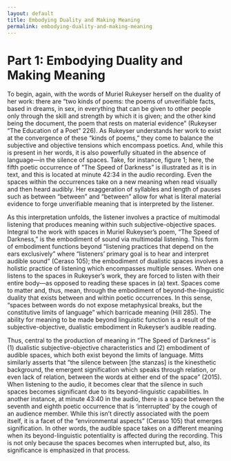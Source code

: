 ```yaml
---
layout: default
title: Embodying Duality and Making Meaning
permalink: embodying-duality-and-making-meaning
---
```

<!-- Add an essay or interpretive material below this line,
using HTML or markdown.  Do not modify this file above this line -->
# Part 1: Embodying Duality and Making Meaning

To begin, again, with the words of Muriel Rukeyser herself on the duality of her work: there are “two kinds of poems: the poems of unverifiable facts, based in dreams, in sex, in everything that can be given to other people only through the skill and strength by which it is given; and the other kind being the document, the poem that rests on material evidence” (Rukeyser “The Education of a Poet” 226). As Rukeyser understands her work to exist at the convergence of these “kinds of poems,” they come to balance the subjective and objective tensions which encompass poetics. And, while this is present in her words, it is also powerfully situated in the absence of language—in the silence of spaces. Take, for instance, figure 1; here, the fifth poetic occurrence of “The Speed of Darkness” is illustrated as it is in text, and this is located at minute 42:34 in the audio recording. Even the spaces within the occurrences take on a new meaning when read visually and then heard audibly. Her exaggeration of syllables and length of pauses such as between “between” and “between” allow for what is literal material evidence to forge unverifiable meaning that is interpreted by the listener. 

As this interpretation unfolds, the listener involves a practice of multimodal listening that produces meaning within such subjective-objective spaces. Integral to the work with spaces in Muriel Rukeyser’s poem, “The Speed of Darkness,” is the embodiment of sound via multimodal listening. This form of embodiment functions beyond “listening practices that depend on the ears exclusively” where “listeners’ primary goal is to hear and interpret audible sound” (Ceraso 105); the embodiment of dualistic spaces involves a holistic practice of listening which encompasses multiple senses. When one listens to the spaces in Rukeyser’s work, they are forced to listen with their entire body—as opposed to reading these spaces in (a) text. Spaces come to matter and, thus, mean, through the embodiment of beyond-the-linguistic duality that exists between and within poetic occurrences. In this sense, “spaces between words do not expose metaphysical breaks, but the constitutive limits of language” which barricade meaning (Hill 285). The ability for meaning to be made beyond linguistic function is a result of the subjective-objective, dualistic embodiment in Rukeyser’s audible reading. 

Thus, central to the production of meaning in “The Speed of Darkness” is (1) dualistic subjective-objective characteristics and (2) embodiment of audible spaces, which both exist beyond the limits of language. Mitts similarly asserts that “the silence between [the stanzas] is the kinesthetic background, the emergent signification which speaks through relation, or even lack of relation, between the words at either end of the space” (2015). When listening to the audio, it becomes clear that the silence in such spaces becomes significant due to its beyond-linguistic capabilities. In another instance, at minute 43:40 in the audio, there is a space between the seventh and eighth poetic occurrence that is ‘interrupted’ by the cough of an audience member. While this isn’t directly associated with the poem itself, it is a facet of the “environmental aspects” (Ceraso 105) that emerges signification. In other words, the audible space takes on a different meaning when its beyond-linguistic potentiality is affected during the recording. This is not only because the spaces becomes when interrupted but, also, its significance is emphasized in that process.
